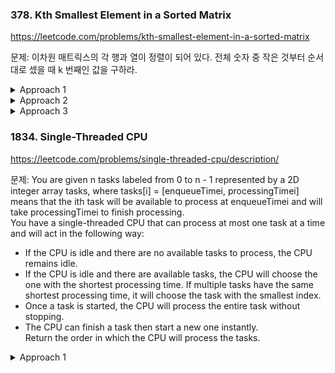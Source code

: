 ### 378. Kth Smallest Element in a Sorted Matrix

https://leetcode.com/problems/kth-smallest-element-in-a-sorted-matrix

문제: 이차원 매트릭스의 각 행과 열이 정렬이 되어 있다. 전체 숫자 중 작은 것부터 순서대로 셌을 때 k 번째인 값을 구하라.


<details><summary>Approach 1</summary>

**minheap**   

external sort처럼 생각을 해보면, 각 행이 정렬되어 있기 때문에 각 행의 맨 앞끼리만 비교하면서 k번째인 값을 구하면 된다.   
리스트가 두 개라면 포인터를 하나씩 두면서 할 수 있지만 N개의 포인터를 두는 건 쉽지 않다.   
이럴 때는 힙을 사용하면 쉽게 해결할 수 있다.    
힙에 각 `(row의 head 값, row, col)` 를 넣고 k 번 iterate하면 된다.   

- Time: O(k * logN + N)
- Space: O(N)

```python
def kthSmallest(self, matrix: List[List[int]], k: int) -> int:
    heap = []
    n = len(matrix)
    for i in range(n):
        heapq.heappush(heap, (matrix[i][0], i, 0))
    
    for _ in range(k):
        ans, _row, _col = heapq.heappop(heap)
        _next_col = _col + 1
        if _next_col >= n:
            continue
        heapq.heappush(heap, (matrix[_row][_next_col], _row, _next_col))
    return ans
```

</details>


<details><summary>Approach 2</summary>


**Maxheap approach**   

size k max heap 을 만들어서 전체 element를 다 넣어도 된다. 그러면 k smallest가 남게 된다. 그 중 max가 답이므로 heappop 한 번 하면 된다.   

- Time: O(M * N * logk)
- Space: O(k)

minheap에 비해 시간은 더 걸리고 메모리는 덜 쓴다.


</details>

<details><summary>Approach 3</summary>

**Binary Search approach**   

- matrix의 최솟값과 최댓값 사이를 binary search 한다.
- 어떤 값 x에 대해서 matrix에 존재하는 x보다 작거나 같은 값의 수를 구하는 함수를 count_less_or_equal() 라고 하자.
- count_less_or_equal(x) = k 를 만족하는 최소의 x를 구해야한다. 
  - 최소의 x를 구해야하는 이유는, count_less_or_equal(x) != count_less_or_equal(x-1) 라는 거고, 이는 즉 x가 matrix에 실제 존재하는 값이라는 뜻이다.
  - 각 column과 row는 sorted 상태이다. 따라서 count_less_or_equal를 구할 때 이를 활용한다. 
  - row_pointer는 0부터 증가하고 col_pointer는 n-1로 세팅한다. 각 row에서 맨 뒤부터 보면서 x보다 작거나 같은 수가 나올 때 그 row에 대한 count를 알 수 있다. 다음 row에서는 해당 col부터 시작하면 된다.
  - https://leetcode.com/problems/search-a-2d-matrix-ii/ 참고


```
binary search 조건: mid 보다 작거나 같은 값이 k개 이상일 경우
x x x x o o o
        ^
처음으로 이 값보다 작거나 같은 값이 k개이다. 즉, 이 값이 matrix에 존재한다. 그리고 본인 포함해서 작은 k개가 있다.
left를 반환하면 된다.
```

```py
    def kthSmallest(self, matrix: List[List[int]], k: int) -> int:
        m, n = len(matrix), len(matrix[0])  # For general, a matrix need not to be a square

        def count_less_or_equal(x):
            cnt = 0
            col_idx = n - 1  # start with the rightmost column of the first row
            for row_idx in range(m):
                while col_idx >= 0 and matrix[row_idx][col_idx] > x: 
                    col_idx -= 1  # decrease column until matrix[r][c] <= x
                cnt += (col_idx + 1)
            return cnt

        left, right = matrix[0][0], matrix[-1][-1]
        ans = -1
        while left <= right:
            mid = (left + right) // 2
            if count_less_or_equal(mid) >= k:
                ans = mid
                right = mid - 1
            else:
                left = mid + 1

        return ans  # or 그냥 ans 사용하지 않고 left를 반환해도 된다.
```

Complexity
- Time: O((M+N) * logD) for D difference between max and min. 
   - logD는 min에서 max 사이를 binary search하는 시간이다. count_less_or_equal은 O(M+N)이다. top-right corner부터 시작해서 가로로 최대 N번, 세로로 최대 M번 이동할 때까지 찾기 때문이다.
- Space: O(1) 

</details>














### 1834. Single-Threaded CPU

https://leetcode.com/problems/single-threaded-cpu/description/

문제: You are given n​​​​​​ tasks labeled from 0 to n - 1 represented by a 2D integer array tasks, where tasks[i] = [enqueueTimei, processingTimei] means that the i​​​​​​th​​​​ task will be available to process at enqueueTimei and will take processingTimei to finish processing.    
You have a single-threaded CPU that can process at most one task at a time and will act in the following way:    
- If the CPU is idle and there are no available tasks to process, the CPU remains idle.
- If the CPU is idle and there are available tasks, the CPU will choose the one with the shortest processing time. If multiple tasks have the same shortest processing time, it will choose the task with the smallest index.
- Once a task is started, the CPU will process the entire task without stopping.
- The CPU can finish a task then start a new one instantly.    
Return the order in which the CPU will process the tasks.

<details><summary>Approach 1</summary>

beat 99.29%!!

- 모든 task에 대해서 enqueue 시간 순서대로 먼저 정렬을 한다.
- current time을 초기화한다. 0으로 해도 되고 가장 빠른 task enqueue 시간으로 해도 된다. 방어 로직이 있다.
- sorted tasks에 대해 index를 두고 `while i < n` 조건으로 iterate한다.
- sorted tasks에서 current time 이하의 task를 heap에 넣는다. 넣을 땐 (process time, task id) 순서로 넣는다.
- 만약 current time보다 작은 task enqueue가 없다면(heap이 비어있다면) index를 증가시키고 다시 iterate한다.
- heap에 데이터가 있다면 heappop을 한다. 가장 process time이 작은 task가 나올 것이다.
- current time을 업데이트하고 다음 iterate를 진행한다.
- task index가 n이 됐다면(모든 task가 heap에 들어갔다면) heap 순서대로 뽑으면 된다.



```py
    def getOrder(self, tasks: List[List[int]]) -> List[int]:
        heap, res = [], []
        n = len(tasks)

        for i in range(n):
            tasks[i].append(i)  # add task id
        tasks.sort()

        i = 0
        cur_time = tasks[0][0]
        while i < n:
            while i < n and tasks[i][0] <= cur_time:
                heapq.heappush(heap, (tasks[i][1], tasks[i][2], tasks[i][0]))
                i += 1
            if not heap:
                """
                이게 있어야 empty heap에 대해 대응할 수 있다. 
                처음에는 두 while 사이에 넣었는데 그러면 안 된다. 
                proc_time으로 시간이 잘 흘렀는데 heap에 넣기 전에 다시 과거로 돌아갈 수도 있기 때문이다. 
                여기에 넣어야 heap에 넣으려고 시도해봤는데도 empty heap이 되는 경우만 다음 task로 건너뛰어준다.
                """
                cur_time = tasks[i][0]  
                continue
            proc_time, task_id, _ = heapq.heappop(heap)
            res.append(task_id)
            cur_time += proc_time

        while heap:
            res.append(heapq.heappop(heap)[1])
        
        return res

```

</details>
